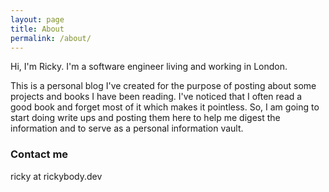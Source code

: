```yaml
---
layout: page
title: About
permalink: /about/
---
```


Hi, I'm Ricky. I'm a software engineer living and working in London.

This is a personal blog I've created for the purpose of posting about some projects and books I have been reading. I've noticed that I often read a good book and forget most of it which makes it pointless. So, I am going to start doing write ups and posting them here to help me digest the information and to serve as a personal information vault.

### Contact me

ricky at rickybody.dev
